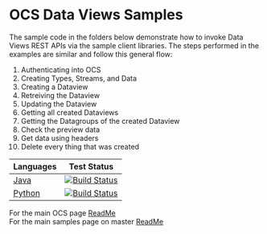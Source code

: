 # OCS Data Views Samples

The sample code in the folders below demonstrate how to invoke Data Views REST APIs via the sample client libraries.
The steps performed in the examples are similar and follow this general flow:

1. Authenticating into OCS
1. Creating Types, Streams, and Data
1. Creating a Dataview
1. Retreiving the Dataview
1. Updating the Dataview
1. Getting all created Dataviews
1. Getting the Datagroups of the created Dataview
1. Check the preview data
1. Get data using headers
1. Delete every thing that was created

| Languages                            | Test Status                                                                                                                                                                                                                        |
| ------------------------------------ | ---------------------------------------------------------------------------------------------------------------------------------------------------------------------------------------------------------------------------------- |
| <a href="Java/dataviewjava">Java</a> | [![Build Status](https://dev.azure.com/osieng/engineering/_apis/build/status/product-readiness/OCS/DataViews_Java?branchName=master)](https://dev.azure.com/osieng/engineering/_build/latest?definitionId=884&branchName=master)   |
| <a href="Python3/">Python</a>        | [![Build Status](https://dev.azure.com/osieng/engineering/_apis/build/status/product-readiness/OCS/DataViews_Python?branchName=master)](https://dev.azure.com/osieng/engineering/_build/latest?definitionId=885&branchName=master) |

For the main OCS page [ReadMe](https://github.com/osisoft/OSI-Samples-OCS)  
For the main samples page on master [ReadMe](https://github.com/osisoft/OSI-Samples)
